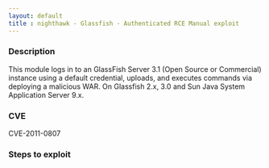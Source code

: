 ```yaml
---
layout: default
title : nighthawk - Glassfish - Authenticated RCE Manual exploit
---
```


### Description
This module logs in to an GlassFish Server 3.1 (Open Source or Commercial) instance using a default credential, uploads, and executes commands via deploying a malicious WAR.  On Glassfish 2.x, 3.0 and Sun Java System Application Server 9.x. 

### CVE
CVE-2011-0807

### Steps to exploit

